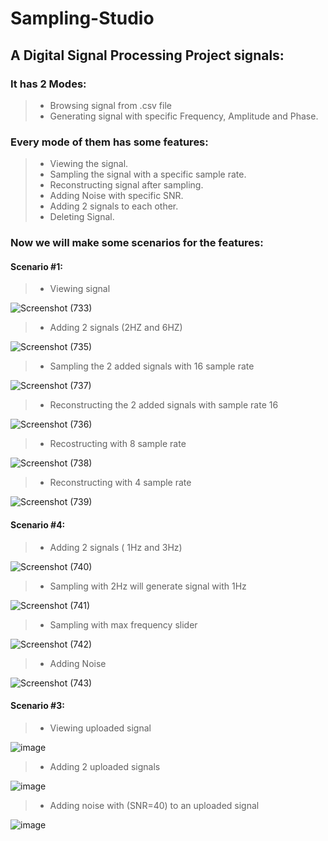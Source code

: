 # Sampling-Studio

## A Digital Signal Processing Project signals:
### It has 2 Modes:
>- Browsing signal from .csv file
>- Generating signal with specific Frequency, Amplitude and Phase.
### Every mode of them has some features:
>- Viewing the signal.
>- Sampling the signal with a specific sample rate.
>- Reconstructing signal after sampling.
>- Adding Noise with specific SNR.
>- Adding 2 signals to each other.
>- Deleting Signal.
### Now we will make some scenarios for the features:
#### Scenario #1:
>- Viewing signal

![Screenshot (733)](https://user-images.githubusercontent.com/77173710/199280629-d3881a41-36d1-4aff-91c1-bc63b097e265.png)

>- Adding 2 signals (2HZ and 6HZ)

![Screenshot (735)](https://user-images.githubusercontent.com/77173710/199281511-eb36c5b9-b0b3-456b-a70e-0f3400eef238.png)

>- Sampling the 2 added signals with 16 sample rate

![Screenshot (737)](https://user-images.githubusercontent.com/77173710/199281888-6469926c-ebb1-4656-a594-d427508df5d0.png)

>- Reconstructing the 2 added signals with sample rate 16

![Screenshot (736)](https://user-images.githubusercontent.com/77173710/199281751-230bdec2-358b-4652-88db-3187cd146b26.png)

>- Recostructing with 8 sample rate

![Screenshot (738)](https://user-images.githubusercontent.com/77173710/199282149-6bf47965-1f7e-4563-9336-388f9cbe61dd.png)

>- Reconstructing with 4 sample rate

![Screenshot (739)](https://user-images.githubusercontent.com/77173710/199282229-fced19a9-0cc0-4696-bae7-b1e6fb2f8192.png)

#### Scenario #4:
>- Adding 2 signals ( 1Hz and 3Hz)

![Screenshot (740)](https://user-images.githubusercontent.com/77173710/199282704-454a55bc-b15f-4dfd-b0d9-eebeecd8adf2.png)
>- Sampling with 2Hz will generate signal with 1Hz

![Screenshot (741)](https://user-images.githubusercontent.com/77173710/199283101-1b508509-ee4d-45ac-8220-e108abd999bb.png)

>- Sampling with max frequency slider

![Screenshot (742)](https://user-images.githubusercontent.com/77173710/199283729-9460145f-adce-4190-b114-04159dddc720.png)

>- Adding Noise

![Screenshot (743)](https://user-images.githubusercontent.com/77173710/199283920-9a50f58a-9682-4030-a088-3d6615890c7d.png)

#### Scenario #3:
>- Viewing uploaded signal

![image](https://user-images.githubusercontent.com/93046966/198839765-f6bbd233-7b9d-4a55-b815-651d2669cb0c.png)

>- Adding 2 uploaded signals 

![image](https://user-images.githubusercontent.com/93046966/198839827-c3cb2441-0f96-42d9-a355-8b3a32687595.png)

>- Adding  noise with (SNR=40) to an uploaded signal

![image](https://user-images.githubusercontent.com/93046966/198840077-10002f15-4b4a-4021-900c-0cc0082b3b4d.png)

